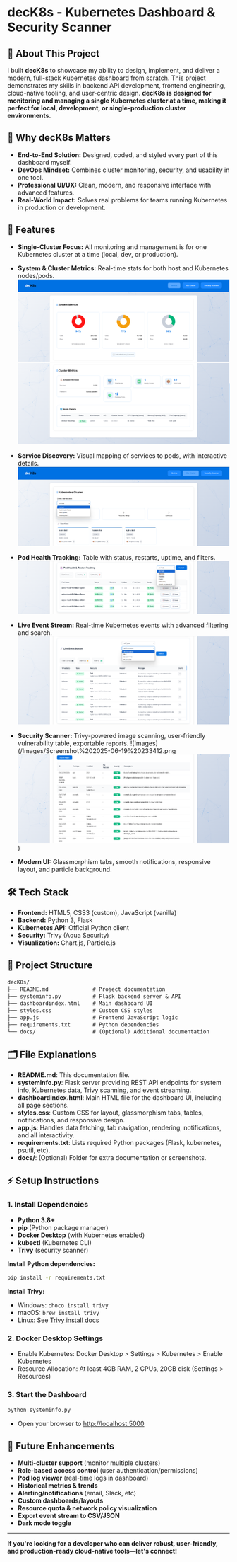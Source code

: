 # decK8s - Kubernetes Dashboard & Security Scanner

## 👋 About This Project
I built **decK8s** to showcase my ability to design, implement, and deliver a modern, full-stack Kubernetes dashboard from scratch. This project demonstrates my skills in backend API development, frontend engineering, cloud-native tooling, and user-centric design. **decK8s is designed for monitoring and managing a single Kubernetes cluster at a time, making it perfect for local, development, or single-production cluster environments.**

## 🌟 Why decK8s Matters
- **End-to-End Solution:** Designed, coded, and styled every part of this dashboard myself.
- **DevOps Mindset:** Combines cluster monitoring, security, and usability in one tool.
- **Professional UI/UX:** Clean, modern, and responsive interface with advanced features.
- **Real-World Impact:** Solves real problems for teams running Kubernetes in production or development.

## 🚀 Features
- **Single-Cluster Focus:** All monitoring and management is for one Kubernetes cluster at a time (local, dev, or production).
- **System & Cluster Metrics:** Real-time stats for both host and Kubernetes nodes/pods.
![Images](/Images/Screenshot%202025-06-19%20225456.png)
![Images](/Images/Screenshot%202025-06-19%20225525.png)

- **Service Discovery:** Visual mapping of services to pods, with interactive details.
![Images](/Images/Screenshot%202025-06-19%20233200.png)

- **Pod Health Tracking:** Table with status, restarts, uptime, and filters.
![Images](/Images/Screenshot%202025-06-19%20233227.png)

- **Live Event Stream:** Real-time Kubernetes events with advanced filtering and search.
![Images](/Images/Screenshot%202025-06-19%20233251.png)

- **Security Scanner:** Trivy-powered image scanning, user-friendly vulnerability table, exportable reports.
![Images](/Images/Screenshot%202025-06-19%20233412.png
![Images](/Images/Screenshot%202025-06-19%20233509.png))

- **Modern UI:** Glassmorphism tabs, smooth notifications, responsive layout, and particle background.

## 🛠️ Tech Stack
- **Frontend:** HTML5, CSS3 (custom), JavaScript (vanilla)
- **Backend:** Python 3, Flask
- **Kubernetes API:** Official Python client
- **Security:** Trivy (Aqua Security)
- **Visualization:** Chart.js, Particle.js

## 📁 Project Structure
```
decK8s/
├── README.md              # Project documentation
├── systeminfo.py          # Flask backend server & API
├── dashboardindex.html    # Main dashboard UI
├── styles.css             # Custom CSS styles
├── app.js                 # Frontend JavaScript logic
├── requirements.txt       # Python dependencies
└── docs/                  # (Optional) Additional documentation
```

## 🗂️ File Explanations
- **README.md**: This documentation file.
- **systeminfo.py**: Flask server providing REST API endpoints for system info, Kubernetes data, Trivy scanning, and event streaming.
- **dashboardindex.html**: Main HTML file for the dashboard UI, including all page sections.
- **styles.css**: Custom CSS for layout, glassmorphism tabs, tables, notifications, and responsive design.
- **app.js**: Handles data fetching, tab navigation, rendering, notifications, and all interactivity.
- **requirements.txt**: Lists required Python packages (Flask, kubernetes, psutil, etc).
- **docs/**: (Optional) Folder for extra documentation or screenshots.

## ⚡ Setup Instructions
### 1. **Install Dependencies**
- **Python 3.8+**
- **pip** (Python package manager)
- **Docker Desktop** (with Kubernetes enabled)
- **kubectl** (Kubernetes CLI)
- **Trivy** (security scanner)

**Install Python dependencies:**
```bash
pip install -r requirements.txt
```

**Install Trivy:**
- Windows: `choco install trivy`
- macOS: `brew install trivy`
- Linux: See [Trivy install docs](https://aquasecurity.github.io/trivy/v0.18.3/installation/)

### 2. **Docker Desktop Settings**
- Enable Kubernetes: Docker Desktop > Settings > Kubernetes > Enable Kubernetes
- Resource Allocation: At least 4GB RAM, 2 CPUs, 20GB disk (Settings > Resources)

### 3. **Start the Dashboard**
```bash
python systeminfo.py
```
- Open your browser to [http://localhost:5000](http://localhost:5000)

## 🔮 Future Enhancements
- **Multi-cluster support** (monitor multiple clusters)
- **Role-based access control** (user authentication/permissions)
- **Pod log viewer** (real-time logs in dashboard)
- **Historical metrics & trends**
- **Alerting/notifications** (email, Slack, etc)
- **Custom dashboards/layouts**
- **Resource quota & network policy visualization**
- **Export event stream to CSV/JSON**
- **Dark mode toggle**

---
**If you're looking for a developer who can deliver robust, user-friendly, and production-ready cloud-native tools—let's connect!**
